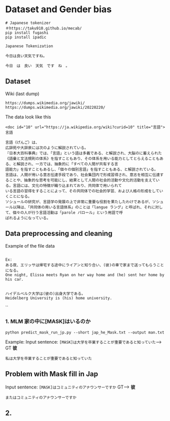 # Dataset and Gender bias 

```
# Japanese tokenizer 
＃https://taku910.github.io/mecab/
pip install fugashi  
pip install ipadic
```


```
Japanese Tokenization

今日は良い天気ですね。

今日　は　良い　天気　です　ね　。
```

## Dataset 

Wiki (last dump) 
```
https://dumps.wikimedia.org/jawiki/
https://dumps.wikimedia.org/jawiki/20220220/
```

The data look like this 
```
<doc id="10" url="https://ja.wikipedia.org/wiki?curid=10" title="言語">
言語

言語（げんご）は、
広辞苑や大辞泉には次のように解説されている。
『日本大百科事典』では、「言語」という語は多義である、と解説され、大脳のに蓄えられた《語彙と文法規則の体系》を指すこともあり、その体系を用いる能力としてとらえることもある、と解説され、一方では、抽象的に「すべての人間が共有する言
語能力」を指すこともあるし、「個々の個別言語」を指すこともある、と解説されている。
言語は、人間が用いる意志伝達手段であり、社会集団内で形成習得され、意志を相互に伝達することや、抽象的な思考を可能にし、結果として人間の社会的活動や文化的活動を支えている。言語には、文化の特徴が織り込まれており、共同体で用いられて
いる言語の習得をすることによって、その共同体での社会的学習、および人格の形成をしていくことになる。
ソシュールの研究が、言語学の発展の上で非常に重要な役割を果たしたわけであるが、ソシュール以降は、「共同体の用いる言語体系」のことは「langue ラング」と呼ばれ、それに対して、個々の人が行う言語活動は「parole パロール」という用語で呼
ばれるようになっている。 
```

##  Data preprocessing and cleaning 

Example of the file data
````
  
Ex:
ある夜、エリッサは帰宅する途中にライアンと知り合い、(彼)の車で家まで送ってもらうことになる。
One night, Elissa meets Ryan on her way home and (he) sent her home by his car.


ハイデルベルク大学は(彼の)出身大学である。
Heidelberg University is (his) home university.

```` 





``
### 1. MLM 家の中に[MASK]はいるのか

```
python predict_mask_run_jp.py --short jap_he_Mask.txt --output man.txt
```

Example:
Input sentence: ```[MASK]は大学を卒業することが重要であると知っていた```--> GT  **彼**　

```
私は大学を卒業することが重要であると知っていた
```
## Problem with Mask fill in Jap

Input sentence: ```[MASK]はコミュニティのアナウンサーですか``` GT--> **彼**

```
またはコミュニティのアナウンサーですか 
```

## 2. 

